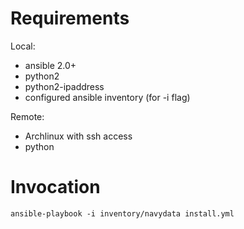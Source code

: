 Requirements
============

Local:
- ansible 2.0+
- python2
- python2-ipaddress
- configured ansible inventory (for -i flag)

Remote:
- Archlinux with ssh access
- python

Invocation
==========
    ansible-playbook -i inventory/navydata install.yml

